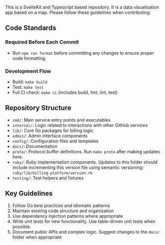 This is a SvelteKit and Typescript based repository. It is a data visualisation app based on a map. Please follow these guidelines when contributing:

## Code Standards

### Required Before Each Commit

- Run `npm run format` before committing any changes to ensure proper code formatting

### Development Flow

- Build: `make build`
- Test: `make test`
- Full CI check: `make ci` (includes build, fmt, lint, test)

## Repository Structure

- `cmd/`: Main service entry points and executables
- `internal/`: Logic related to interactions with other GitHub services
- `lib/`: Core Go packages for billing logic
- `admin/`: Admin interface components
- `config/`: Configuration files and templates
- `docs/`: Documentation
- `proto/`: Protocol buffer definitions. Run `make proto` after making updates here.
- `ruby/`: Ruby implementation components. Updates to this folder should include incrementing this version file using semantic versioning: `ruby/lib/billing-platform/version.rb`
- `testing/`: Test helpers and fixtures

## Key Guidelines

1. Follow Go best practices and idiomatic patterns
2. Maintain existing code structure and organization
3. Use dependency injection patterns where appropriate
4. Write unit tests for new functionality. Use table-driven unit tests when possible.
5. Document public APIs and complex logic. Suggest changes to the `docs/` folder when appropriate
